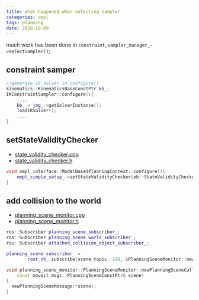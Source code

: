 ```yaml
---
title: what happened when selecting sampler
categories: ompl
tags: planning
date: 2018-10-09
---
```


much work has been done in `constraint_sampler_manager_->selectSampler()`;

## constraint samper

```c++
//generate ik_solver in configure()
kinematics::KinematicsBaseConstPtr kb_; 
IKConstraintSampler::configure(){
    ....
    kb_ = jmg_->getSolverInstance();
    loadIKSolver();
    ....
}
```

## setStateValidityChecker

- [state_validity_checker.cpp](https://github.com/ros-planning/moveit_planners/blob/kinetic-devel/ompl/ompl_interface/src/detail/state_validity_checker.cpp)
- [state_validity_checker.h](https://github.com/ros-planning/moveit_planners/blob/kinetic-devel/ompl/ompl_interface/include/moveit/ompl_interface/detail/state_validity_checker.h)

```c++
void ompl_interface::ModelBasedPlanningContext::configure(){
    ompl_simple_setup_->setStateValidityChecker(ob::StateValidityCheckerPtr(new StateValidityChecker(this)));
}
```

## add collision to the world

- [planning_scene_monitor.cpp](https://github.com/ros-planning/moveit/blob/b02ef29bee78f31744f7507d9db70d1677116cef/moveit_ros/planning/planning_scene_monitor/src/planning_scene_monitor.cpp)
- [planning_scene_monitor.h](https://github.com/ros-planning/moveit/blob/b02ef29bee78f31744f7507d9db70d1677116cef/moveit_ros/planning/planning_scene_monitor/include/moveit/planning_scene_monitor/planning_scene_monitor.h)

```c++
ros::Subscriber planning_scene_subscriber_;
ros::Subscriber planning_scene_world_subscriber_;
ros::Subscriber attached_collision_object_subscriber_;

planning_scene_subscriber_ =
        root_nh_.subscribe(scene_topic, 100, &PlanningSceneMonitor::newPlanningSceneCallback, this);

void planning_scene_monitor::PlanningSceneMonitor::newPlanningSceneCallback(
    const moveit_msgs::PlanningSceneConstPtr& scene)
{
  newPlanningSceneMessage(*scene);
}
```
